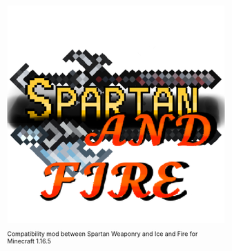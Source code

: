 ![# Spartan and Fire](src/main/resources/SAF-logo.png)

Compatibility mod between Spartan Weaponry and Ice and Fire for Minecraft 1.16.5